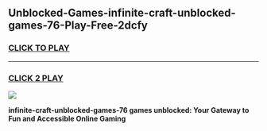 
## Unblocked-Games-infinite-craft-unblocked-games-76-Play-Free-2dcfy
<h3>
<a href="https://premium76.site?title=infinite-craft-unblocked-games-76&ref=15A">CLICK TO PLAY</a></h3>
<hr>

<h3>
<a href="https://premium76.site?title=infinite-craft-unblocked-games-76&ref=15A">CLICK 2 PLAY</a>
  
</h3>

<a href="https://premium76.site?title=infinite-craft-unblocked-games-76&ref=15A"><img src="https://clearcache.store/games.png"></a>


**infinite-craft-unblocked-games-76 games unblocked: Your Gateway to Fun and Accessible Online Gaming**
